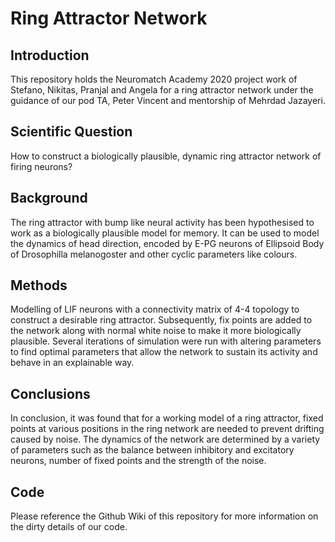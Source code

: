 # Ring Attractor Network 
## Introduction
This repository holds the Neuromatch Academy 2020 project work of Stefano, Nikitas, Pranjal and Angela for a ring attractor network under the guidance of our pod TA, Peter Vincent and mentorship of Mehrdad Jazayeri.
## Scientific Question  
How to construct a biologically plausible, dynamic ring attractor network of firing neurons?
## Background 
The  ring attractor with bump like neural activity has been hypothesised to work as a biologically plausible model for memory. It can be used to model the dynamics of head direction, encoded by E-PG neurons of Ellipsoid Body of Drosophilla melanogoster and other cyclic parameters like colours.
## Methods 
Modelling of LIF neurons with a connectivity matrix of 4-4 topology  to construct a desirable  ring attractor. Subsequently, fix points are added  to the network along with normal white noise to make it more biologically plausible. Several iterations of simulation were run with altering parameters to find optimal parameters that allow the network to sustain its activity and behave in an explainable way. 
## Conclusions 
In conclusion, it was found that for a working model of a ring attractor, fixed points at various positions in the ring network are needed to prevent drifting caused by noise. The dynamics of the network are determined by a variety of parameters such as the balance between inhibitory and excitatory neurons, number of fixed points and the strength of the noise.
## Code
Please reference the Github Wiki of this repository for more information on the dirty details of our code.  